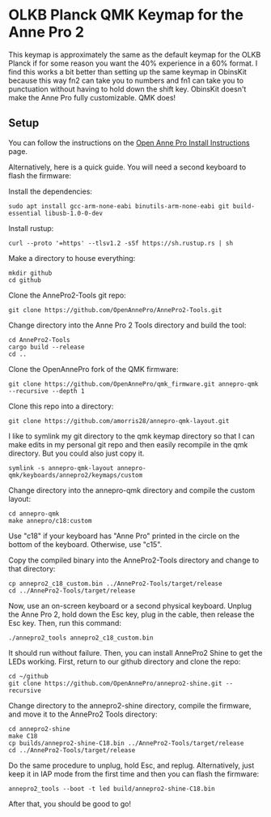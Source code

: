 # OLKB Planck QMK Keymap for the Anne Pro 2

This keymap is approximately the same as the default keymap for the OLKB Planck
if for some reason you want the 40% experience in a 60% format. I find this
works a bit better than setting up the same keymap in ObinsKit because this
way fn2 can take you to numbers and fn1 can take you to punctuation
without having to hold down the shift key. ObinsKit doesn't make the Anne Pro
fully customizable. QMK does!

## Setup

You can follow the instructions on the [Open Anne Pro Install Instructions](https://openannepro.github.io/install/) page.

Alternatively, here is a quick guide. You will need a second keyboard to flash the firmware:

Install the dependencies:
```
sudo apt install gcc-arm-none-eabi binutils-arm-none-eabi git build-essential libusb-1.0-0-dev 
```

Install rustup:
```
curl --proto '=https' --tlsv1.2 -sSf https://sh.rustup.rs | sh
```

Make a directory to house everything:
```
mkdir github
cd github
```

Clone the AnnePro2-Tools git repo:
```
git clone https://github.com/OpenAnnePro/AnnePro2-Tools.git
```

Change directory into the Anne Pro 2 Tools directory and build the tool:
```
cd AnnePro2-Tools
cargo build --release
cd ..
```

Clone the OpenAnnePro fork of the QMK firmware:
```
git clone https://github.com/OpenAnnePro/qmk_firmware.git annepro-qmk --recursive --depth 1
```

Clone this repo into a directory:
```
git clone https://github.com/amorris28/annepro-qmk-layout.git
```

I like to symlink my git directory to the qmk keymap directory so that I can
make edits in my personal git repo and then easily recompile in the qmk
directory. But you could also just copy it.
```
symlink -s annepro-qmk-layout annepro-qmk/keyboards/annepro2/keymaps/custom
```

Change directory into the annepro-qmk directory and compile the custom layout:
```
cd annepro-qmk
make annepro/c18:custom
```
Use "c18" if your keyboard has "Anne Pro" printed in the circle on the bottom of the keyboard. Otherwise, use "c15".

Copy the compiled binary into the AnnePro2-Tools directory and change to that directory:
```
cp annepro2_c18_custom.bin ../AnnePro2-Tools/target/release
cd ../AnnePro2-Tools/target/release
```

Now, use an on-screen keyboard or a second physical keyboard.
Unplug the Anne Pro 2, hold down the Esc key, plug in the cable, then release the Esc key.
Then, run this command:
```
./annepro2_tools annepro2_c18_custom.bin
```

It should run without failure. Then, you can install AnnePro2 Shine to get the LEDs working.
First, return to our github directory and clone the repo:
```
cd ~/github
git clone https://github.com/OpenAnnePro/annepro2-shine.git --recursive
```

Change directory to the annepro2-shine directory, compile the firmware,
and move it to the AnnePro2 Tools directory:
```
cd annepro2-shine
make C18
cp builds/annepro2-shine-C18.bin ../AnnePro2-Tools/target/release
cd ../AnnePro2-Tools/target/release
```

Do the same procedure to unplug, hold Esc, and replug. Alternatively, just keep
it in IAP mode from the first time and then you can flash the firmware:
```
annepro2_tools --boot -t led build/annepro2-shine-C18.bin
```

After that, you should be good to go!

